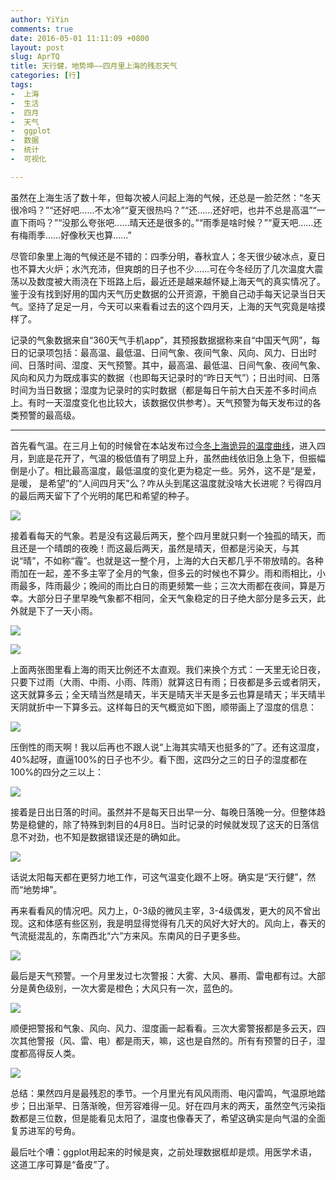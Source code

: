 ```yaml
---
author: YiYin
comments: true
date: 2016-05-01 11:11:09 +0800
layout: post
slug: AprTQ
title: 天行健，地势坤——四月里上海的残忍天气
categories: [行]
tags:
-  上海
-  生活
-  四月
-  天气
-  ggplot
-  数据
-  统计
-  可视化

---
```


虽然在上海生活了数十年，但每次被人问起上海的气候，还总是一脸茫然：“冬天很冷吗？”“还好吧……不太冷”“夏天很热吗？”“还……还好吧，也并不总是高温”“一直下雨吗？”“没那么夸张吧……晴天还是很多的。”“雨季是啥时候？”“夏天吧……还有梅雨季……好像秋天也算……”

尽管印象里上海的气候还是不错的：四季分明，春秋宜人；冬天很少破冰点，夏日也不算大火炉；水汽充沛，但爽朗的日子也不少……可在今冬经历了几次温度大震荡以及数度被大雨浇在下班路上后，最近还是越来越怀疑上海天气的真实情况了。鉴于没有找到好用的国内天气历史数据的公开资源，干脆自己动手每天记录当日天气。坚持了足足一月，今天可以来看看过去的这个四月天，上海的天气究竟是啥摸样了。

记录的气象数据来自“360天气手机app”，其预报数据据称来自“中国天气网”，每日的记录项包括：最高温、最低温、日间气象、夜间气象、风向、风力、日出时间、日落时间、湿度、天气预警。其中，最高温、最低温、日间气象、夜间气象、风向和风力为既成事实的数据（也即每天记录时的“昨日天气”）；日出时间、日落时间为当日数据；湿度为记录时的实时数据（都是每日午前大白天差不多时间点上。有时一天湿度变化也比较大，该数据仅供参考）。天气预警为每天发布过的各类预警的最高级。

<hr/>

首先看气温。在三月上旬的时候曾在本站发布过[今冬上海诡异的温度曲线](http://whyhow.github.io/2016/03/09/tianqi.html)，进入四月，到底是花开了，气温的极低值有了明显上升，虽然曲线依旧急上急下，但振幅倒是小了。相比最高温度，最低温度的变化更为稳定一些。另外，这不是“是爱，是暖，
是希望”的“人间四月天”么？咋从头到尾这温度就没啥大长进呢？亏得四月的最后两天留下了个光明的尾巴和希望的种子。

![](/public/images/Apr/ondo.png)

接着看每天的气象。若是没有这最后两天，整个四月里就只剩一个独孤的晴天，而且还是一个晴朗的夜晚！而这最后两天，虽然是晴天，但都是污染天，与其说“晴”，不如称“霾”。也就是这一整个月，上海的大白天都几乎不带放晴的。各种雨加在一起，差不多主宰了全月的气象，但多云的时候也不算少。雨和雨相比，小雨最多，阵雨最少；晚间的雨比白日的雨更频繁一些；三次大雨都在夜间，算是万幸。大部分日子里早晚气象都不相同，全天气象稳定的日子绝大部分是多云天，此外就是下了一天小雨。

![](/public/images/Apr/tenkou.png)

![](/public/images/Apr/tenkou2.png)

上面两张图里看上海的雨天比例还不太直观。我们来换个方式：一天里无论日夜，只要下过雨（大雨、中雨、小雨、阵雨）就算这日有雨；日夜都是多云或者阴天，这天就算多云；全天晴当然是晴天，半天是晴天半天是多云也算是晴天；半天晴半天阴就折中一下算多云。这样每日的天气概览如下图，顺带画上了湿度的信息：

![](/public/images/Apr/tenkouall.png)

压倒性的雨天啊！我以后再也不跟人说“上海其实晴天也挺多的”了。还有这湿度，40%起呀，直逼100%的日子也不少。看下图，这四分之三的日子的湿度都在100%的四分之三以上：

![](/public/images/Apr/humi.png)

接着是日出日落的时间。虽然并不是每天日出早一分、每晚日落晚一分。但整体趋势是稳健的，除了特殊到刺目的4月8日。当时记录的时候就发现了这天的日落信息不对劲，也不知是数据错误还是的确如此。

![](/public/images/Apr/taiyo.png)

话说太阳每天都在更努力地工作，可这气温变化跟不上呀。确实是“天行健”，然而“地势坤”。

再来看看风的情况吧。风力上，0-3级的微风主宰，3-4级偶发，更大的风不曾出现。这和体感有些区别，我是明显得觉得有几天的风好大好大的。风向上，春天的气流挺混乱的，东南西北“六”方来风。东南风的日子更多些。

![](/public/images/Apr/wind.png)

最后是天气预警。一个月里发过七次警报：大雾、大风、暴雨、雷电都有过。大部分是黄色级别，一次大雾是橙色；大风只有一次，蓝色的。

![](/public/images/Apr/alert.png)

顺便把警报和气象、风向、风力、湿度画一起看看。三次大雾警报都是多云天，四次其他警报（风、雷、电）都是雨天，嘛，这也是自然的。所有有预警的日子，湿度都高得反人类。

![](/public/images/Apr/alert1.png)

总结：果然四月是最残忍的季节。一个月里光有风风雨雨、电闪雷鸣，气温原地踏步；日出渐早、日落渐晚，但芳容难得一见。好在四月末的两天，虽然空气污染指数都是三位数，但是能看见太阳了，温度也像春天了，希望这确实是向气温的全面复苏进军的号角。

最后吐个嘈：ggplot用起来的时候是爽，之前处理数据框却是烦。用医学术语，这道工序可算是“备皮”了。